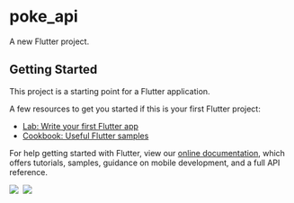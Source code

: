 # poke_api

A new Flutter project.

## Getting Started

This project is a starting point for a Flutter application.

A few resources to get you started if this is your first Flutter project:

- [Lab: Write your first Flutter app](https://flutter.dev/docs/get-started/codelab)
- [Cookbook: Useful Flutter samples](https://flutter.dev/docs/cookbook)

For help getting started with Flutter, view our
[online documentation](https://flutter.dev/docs), which offers tutorials,
samples, guidance on mobile development, and a full API reference.

<kbd>
  <img src="https://res.cloudinary.com/img-cloud-alex/image/upload/v1693185090/apps/qgbitrlqyezsgp87hfpi.png" />
  <img src="https://res.cloudinary.com/img-cloud-alex/image/upload/v1693185090/apps/hy6jtl8yljwr9ia26xej.png" />
</kbd>